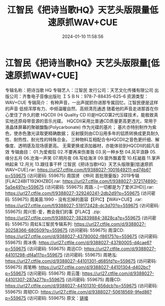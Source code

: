 ﻿---
title: 江智民《把诗当歌HQ》天艺头版限量低速原抓WAV+CUE
date: 2024-01-10 11:58:56
categories: WAV车载音乐、镜像
tags: 华语中文
---
# 江智民《把诗当歌HQ》天艺头版限量[低速原抓WAV+CUE]

专辑名称：把诗当歌 HQ
专辑艺人：江智民
发行公司：天艺文化传播有限公司
出版公司：齐鲁电子音像出版社
ＩＳＢＮ：978-7-88435-625-6
资源类型：WAV+CUE
专辑简介：
有种声音，一出声就抓你进那专属回忆，江智民便是这样的声音
低频浑厚有力、中频温暖自然、高频清亮通透
随着他的声音走进那首在你心里住了许久的歌
HQCDII (Hi Quality CD II)是HQCD第2代压碟技术，能极致真实地还原母带音源的音乐光碟。
HQCDII采用比普通CD质量更高更透光，常用于液晶体屏幕的聚碳酸酯(Polycarbonate) 作为光碟的基片；
基片亦特别制作为紫色，使赤色激光读取更精确数据；
反射膜则由CD沿用多年的铝质转换成更具耐久性、耐热性、耐光性的特殊合金。
三种物料互相配合令HQCDII之音色更纤细、解像度、透明感及现场感更高。
无需更换或添加器材，亦能体验到HQCDII的超凡音效
专辑曲目：
01.为爱痴狂
02.不要再来伤害我
03.另一种乡愁
04.风平浪静
05.缘分五月
06.沧海一声笑
07.明月夜
08.写给海洋
09.窗外飘着雪
10.枉凝眉
11.掌声响起来
12.月光
13.跟往事干杯
江智民《把诗当歌HQ》天艺头版限量[低速原抓WAV+CUE].rar: https://url27.ctfile.com/f/9388027-1001649211-ed74b6?p=559675
(访问密码: 559675)
周国贤 《仲间 首批限量版》2019专辑[FLAC24BIT192KHZBD].rar: https://url27.ctfile.com/f/9388027-372174890-5a5e49?p=559675
(访问密码: 559675)
周路.-.[一切都是为了爱(K2HD)].rar: https://url27.ctfile.com/f/9388027-329240241-2db2d9?p=559675
(访问密码: 559675)
周美茵.1990 - 没有忘掉的面容【EPIC】【WAV+CUE】.rar: https://url27.ctfile.com/f/9388027-519172428-dc3d70?p=559675
(访问密码: 559675)
周兴哲-爱，教会我们的事【FLAC】.zip: https://url27.ctfile.com/f/9388027-382839884-3828ca?p=559675
(访问密码: 559675)
周虹&江智民专辑系列: https://url27.ctfile.com/d/9388027-30258366-680509?p=559675
(访问密码: 559675)
周深CD: https://url27.ctfile.com/d/9388027-43780002-f86175?p=559675
(访问密码: 559675)
周冰倩: https://url27.ctfile.com/d/9388027-43780005-d4cae6?p=559675
(访问密码: 559675)
周迅CD: https://url27.ctfile.com/d/9388027-44101298-df4a11?p=559675
(访问密码: 559675)
周艳泓: https://url27.ctfile.com/d/9388027-44101301-d685fd?p=559675
(访问密码: 559675)
周笔畅: https://url27.ctfile.com/d/9388027-44101304-d402bc?p=559675
(访问密码: 559675)
周云蓬: https://url27.ctfile.com/d/9388027-44101307-287a27?p=559675
(访问密码: 559675)
周薇CD: https://url27.ctfile.com/d/9388027-44101310-656dcb?p=559675
(访问密码: 559675)
周韧CD: https://url27.ctfile.com/d/9388027-50618569-9fed86?p=559675
(访问密码: 559675)
原文：[链接](https://blog.sina.com.cn/s/blog_1647c7e760103145z.html)